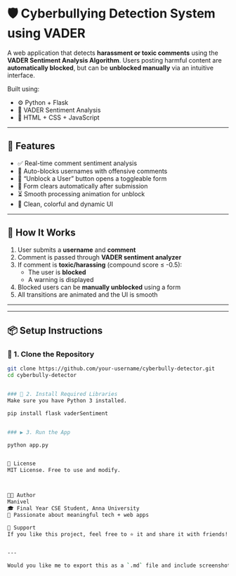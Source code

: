 # 🛡️ Cyberbullying Detection System using VADER

A web application that detects **harassment or toxic comments** using the **VADER Sentiment Analysis Algorithm**. Users posting harmful content are **automatically blocked**, but can be **unblocked manually** via an intuitive interface.

Built using:
- ⚙️ Python + Flask
- 🧠 VADER Sentiment Analysis
- 🎨 HTML + CSS + JavaScript

---

## 🎯 Features

- ✅ Real-time comment sentiment analysis
- 🚫 Auto-blocks usernames with offensive comments
- 🔄 “Unblock a User” button opens a toggleable form
- 📝 Form clears automatically after submission
- ⏳ Smooth processing animation for unblock
- 🧼 Clean, colorful and dynamic UI

---

## 🧠 How It Works

1. User submits a **username** and **comment**
2. Comment is passed through **VADER sentiment analyzer**
3. If comment is **toxic/harassing** (compound score ≤ -0.5):
   - The user is **blocked**
   - A warning is displayed
4. Blocked users can be **manually unblocked** using a form
5. All transitions are animated and the UI is smooth

---


---

## 📦 Setup Instructions

### 🔧 1. Clone the Repository

```bash
git clone https://github.com/your-username/cyberbully-detector.git
cd cyberbully-detector


### 💽 2. Install Required Libraries
Make sure you have Python 3 installed.

pip install flask vaderSentiment


### ▶️ 3. Run the App

python app.py


📜 License
MIT License. Free to use and modify.



👨‍💻 Author
Manivel
🎓 Final Year CSE Student, Anna University
💬 Passionate about meaningful tech + web apps

🌟 Support
If you like this project, feel free to ⭐ it and share it with friends!


---

Would you like me to export this as a `.md` file and include screenshots or icons for real use? Or zip the full project with this included?



